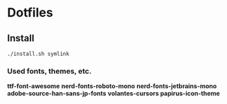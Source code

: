 # Dotfiles

## Install

```
./install.sh symlink
```

### Used fonts, themes, etc.

**ttf-font-awesome**
**nerd-fonts-roboto-mono**
**nerd-fonts-jetbrains-mono**
**adobe-source-han-sans-jp-fonts**
**volantes-cursors papirus-icon-theme**
